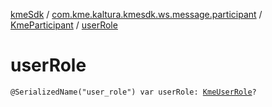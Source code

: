 [kmeSdk](../../index.md) / [com.kme.kaltura.kmesdk.ws.message.participant](../index.md) / [KmeParticipant](index.md) / [userRole](./user-role.md)

# userRole

`@SerializedName("user_role") var userRole: `[`KmeUserRole`](../../com.kme.kaltura.kmesdk.ws.message.type/-kme-user-role/index.md)`?`